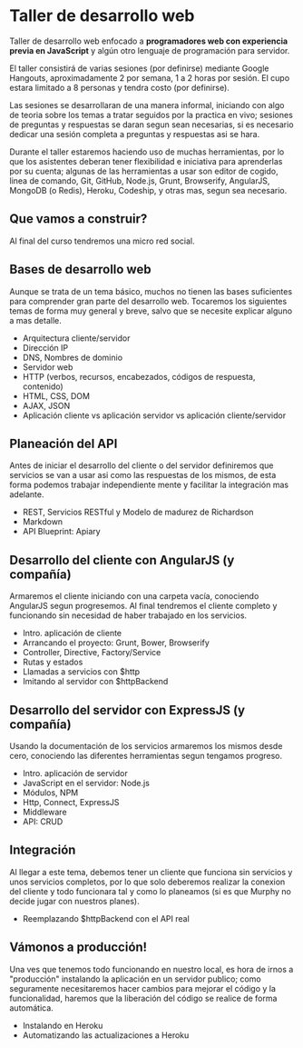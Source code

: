 # Taller de desarrollo web

Taller de desarrollo web enfocado a **programadores web con experiencia previa en JavaScript** y algún otro lenguaje de programación para servidor.

El taller consistirá de varias sesiones (por definirse) mediante Google Hangouts, aproximadamente 2 por semana, 1 a 2 horas por sesión. El cupo estara limitado a 8 personas y tendra costo (por definirse).

Las sesiones se desarrollaran de una manera informal, iniciando con algo de teoria sobre los temas a tratar seguidos por la practica en vivo; sesiones de preguntas y respuestas se daran segun sean necesarias, si es necesario dedicar una sesión completa a preguntas y respuestas asi se hara.

Durante el taller estaremos haciendo uso de muchas herramientas, por lo que los asistentes deberan tener flexibilidad e iniciativa para aprenderlas por su cuenta; algunas de las herramientas a usar son editor de cogido, linea de comando, Git, GitHub, Node.js, Grunt, Browserify, AngularJS, MongoDB (o Redis), Heroku, Codeship, y otras mas, segun sea necesario.

## Que vamos a construir?

Al final del curso tendremos una micro red social.

## Bases de desarrollo web

Aunque se trata de un tema básico, muchos no tienen las bases suficientes para comprender gran parte del desarrollo web. Tocaremos los siguientes temas de forma muy general y breve, salvo que se necesite explicar alguno a mas detalle.

- Arquitectura cliente/servidor
- Dirección IP
- DNS, Nombres de dominio
- Servidor web
- HTTP (verbos, recursos, encabezados, códigos de respuesta, contenido)
- HTML, CSS, DOM
- AJAX, JSON
- Aplicación cliente vs aplicación servidor vs aplicación cliente/servidor

## Planeación del API

Antes de iniciar el desarrollo del cliente o del servidor definiremos que servicios se van a usar asi como las respuestas de los mismos, de esta forma podemos trabajar independiente mente y facilitar la integración mas adelante.

- REST, Servicios RESTful y Modelo de madurez de Richardson
- Markdown
- API Blueprint: Apiary

## Desarrollo del cliente con AngularJS (y compañía)

Armaremos el cliente iniciando con una carpeta vacía, conociendo AngularJS segun progresemos. Al final tendremos el cliente completo y funcionando sin necesidad de haber trabajado en los servicios.

- Intro. aplicación de cliente
- Arrancando el proyecto: Grunt, Bower, Browserify
- Controller, Directive, Factory/Service
- Rutas y estados
- Llamadas a servicios con $http
- Imitando al servidor con $httpBackend

## Desarrollo del servidor con ExpressJS (y compañía)

Usando la documentación de los servicios armaremos los mismos desde cero, conociendo las diferentes herramientas segun tengamos progreso.

- Intro. aplicación de servidor
- JavaScript en el servidor: Node.js
- Módulos, NPM
- Http, Connect, ExpressJS
- Middleware
- API: CRUD

## Integración

Al llegar a este tema, debemos tener un cliente que funciona sin servicios y unos servicios completos, por lo que solo deberemos realizar la conexion del cliente y todo funcionara tal y como lo planeamos (si es que Murphy no decide jugar con nuestros planes).

- Reemplazando $httpBackend con el API real

## Vámonos a producción!

Una ves que tenemos todo funcionando en nuestro local, es hora de irnos a "producción" instalando la aplicación en un servidor publico; como seguramente necesitaremos hacer cambios para mejorar el código y la funcionalidad, haremos que la liberación del código se realice de forma automática.

- Instalando en Heroku
- Automatizando las actualizaciones a Heroku
